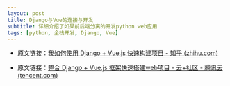 ```yaml
---
layout: post
title: Django与Vue的连接与开发
subtitle: 详细介绍了如果前后端分离的开发python web应用
tags: [python, 全栈开发, Django, Vue]
---
```


- 原文链接：[我如何使用 Django + Vue.js 快速构建项目 - 知乎 (zhihu.com)](https://zhuanlan.zhihu.com/p/24893786)

- 原文链接：[整合 Django + Vue.js 框架快速搭建web项目 - 云+社区 - 腾讯云 (tencent.com)](https://cloud.tencent.com/developer/article/1005607)